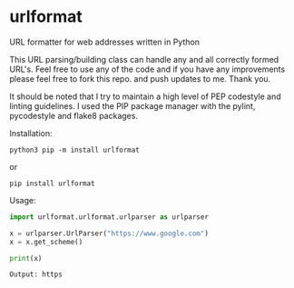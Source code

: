 # urlformat
URL formatter for web addresses written in Python

This URL parsing/building class can handle any and all correctly formed URL's. Feel free to use any of the code and if you have any improvements please feel free to fork this repo. and push updates to me. Thank you.

It should be noted that I try to maintain a high level of PEP codestyle and linting guidelines. I used the PIP package manager with the pylint, pycodestyle and flake8 packages.

Installation:
```console
python3 pip -m install urlformat
```
or
```console
pip install urlformat
```

Usage:
```python
import urlformat.urlformat.urlparser as urlparser

x = urlparser.UrlParser("https://www.google.com")
x = x.get_scheme()

print(x)

Output: https
```
